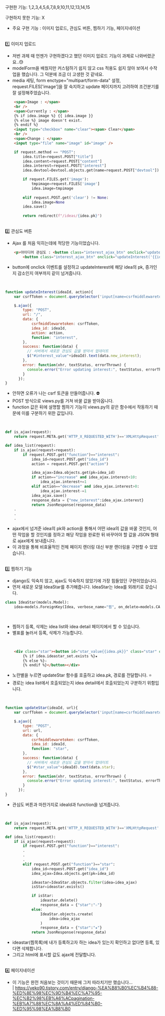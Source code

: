 구현한 기능: 1,2,3,4,5,6,7,8,9,10,11,12,13,14,15

구현하지 못한 기능: X

- 주요 구현 기능 : 이미지 업로드, 관심도 버튼, 찜하기 기능, 페이지네이션  

<br>
1️⃣ 이미지 업로드

- 저번 과제 때 언젠가 구현하겠다고 했던 이미지 업로드 기능이 과제로 나와버렸군요..😓
- modelForm을 배웠지만 커스텀하기 쉽지 않고 css 적용도 쉽지 않아 보여서 수작업을 했습니다. 그 덕분에 조금 더 고생한 것 같네요.
- media 세팅, form enctype="multipart/form-data" 설정, request.FILES['image']을 잘 숙지하고 update 페이지까지 고려하여 조건분기를 잘 설정해주었습니다.
```html
    <span>Image : </span>
    <br />
    <span>Currently : </span>
    {% if idea.image %} {{ idea.image }} 
    {% else %} image doesn't exist.
    {% endif %}
    <input type="checkbox" name="clear"><span> Clear</span>
    <br />
    <span>Change : </span>
    <input type="file" name="image" id="image" />
```
```python
    if request.method == "POST":
        idea.title=request.POST["title"]
        idea.content=request.POST["content"]
        idea.interest=request.POST["interest"]
        idea.devtool=Devtool.objects.get(name=request.POST["devtool"])

        if request.FILES.get('image'):
            tmpimage=request.FILES['image']
            idea.image=tmpimage
            
        elif request.POST.get('clear') != None:
            idea.image=None
        idea.save()
            
        return redirect(f"/ideas/{idea.pk}")
```

<br>
2️⃣ 관심도 버튼

- Ajax 를 처음 익히는데에 적당한 기능이었습니다.
```html
    <p>아이디어 관심도 : <button class="interest_ajax_btn" onclick="updateInterest('{{idea.pk}}', 'increase')">+</button><span id="interest_value{{idea.pk}}">{{ idea.interest }}</span>
        <button class="interest_ajax_btn" onclick="updateInterest('{{idea.pk}}', 'decrease')">-</button></p>
```
- button에 onclick 이벤트를 설정하고 updateInterest에 해당 idea의 pk, 증가인지 감소인지 여부까지 같이 넘겨줍니다.

<br>

```js
function updateInterest(ideaId, action){
    var csrfToken = document.querySelector('input[name=csrfmiddlewaretoken]').value;  // CSRF 토큰 가져오기

    $.ajax({
        type: "POST",
        url: "/",
        data: {
            csrfmiddlewaretoken: csrfToken,
            idea_id: ideaId,
            action: action,
            function: "interest",
        },
        success: function(data) {
          // 서버에서 새로운 관심도 값을 받아서 업데이트
          $("#interest_value"+ideaId).text(data.new_interest);
        },
        error: function(xhr, textStatus, errorThrown) {
          console.error("Error updating interest:", textStatus, errorThrown);
        }
      });
}
```
- 안하면 오류가 나는 csrf 토큰을 만들어줍니다. ⛔
- POST 방식으로 views.py를 거쳐 바꿀 값을 받아옵니다.
- function 값은 뒤에 설명할 찜하기 기능이 views.py의 같은 함수에서 작동하기 때문에 이를 구분하기 위한 값입니다.

<br>

```python
def is_ajax(request):
    return request.META.get('HTTP_X_REQUESTED_WITH')=='XMLHttpRequest'

def idea_list(request):
    if is_ajax(request=request):
        if request.POST.get("function")=="interest":
            idea_id=request.POST.get("idea_id")
            action = request.POST.get("action")

            idea_ajax=Idea.objects.get(pk=idea_id)
            if action=="increase" and idea_ajax.interest<10:
                idea_ajax.interest+=1
            elif action=="decrease" and idea_ajax.interest>0:
                idea_ajax.interest-=1
            idea_ajax.save()
            response_data = {"new_interest":idea_ajax.interest}
            return JsonResponse(response_data)
    .
    .
    .
```
- ajax에서 넘겨준 idea의 pk와 action을 통해서 어떤 idea의 값을 바꿀 것인지, 어떤 작업을 할 것인지를 정하고 해당 작업을 완료한 뒤 바꾸어야 할 값을 JSON 형태로 ajax에게 보내줍니다.
- 이 과정을 통해 비효율적인 전체 페이지 랜더링 대신 부분 랜더링을 구현할 수 있었습니다.

<br>
3️⃣ 찜하기 기능

- django도 익숙치 않고, ajax도 익숙하지 않았기에 가장 힘들었던 구현이었습니다.
- 먼저 새로운 모델 IdeaStar를 추가해줍니다. IdeaStar는 Idea를 외래키로 갖습니다.
```python
class IdeaStar(models.Model):
    idea=models.ForeignKey(Idea, verbose_name="찜", on_delete=models.CASCADE)
```

<br>

- 찜하기 등록, 삭제는 idea list와 idea detail 페이지에서 할 수 있습니다.
- 별표를 눌러서 등록, 삭제가 가능합니다.

<br>

```html
    <div class="star"><button id="star_value{{idea.pk}}" class="star" onclick="updateStar('{{idea.pk}}','/')">
        {% if idea.ideastar_set.exists %}★
        {% else %}☆
        {% endif %}</button></div>
```
- 노란별을 누르면 updateStar 함수를 호출하고 idea.pk, 경로를 전달합니다. ⭐
- 경로는 idea list에서 호출되었는지 idea detail에서 호출되었는지 구분하기 위함입니다.

<br>

```js
function updateStar(ideaId, url){
    var csrfToken = document.querySelector('input[name=csrfmiddlewaretoken]').value;  // CSRF 토큰 가져오기

    $.ajax({
        type: "POST",
        url: url,
        data: {
            csrfmiddlewaretoken: csrfToken,
            idea_id: ideaId,
            function: "star",
        },
        success: function(data) {
          // 서버에서 새로운 관심도 값을 받아서 업데이트
          $("#star_value"+ideaId).text(data.star);
        },
        error: function(xhr, textStatus, errorThrown) {
          console.error("Error updating interest:", textStatus, errorThrown);
        }
      });
}
```
- 관심도 버튼과 마찬가지로 ideaId과 function을 넘겨줍니다.

<br>

```python
def is_ajax(request):
    return request.META.get('HTTP_X_REQUESTED_WITH')=='XMLHttpRequest'

def idea_list(request):
    if is_ajax(request=request):
        if request.POST.get("function")=="interest":
        .
        .
        .
        elif request.POST.get("function")=="star":
            idea_id=request.POST.get("idea_id")
            idea_ajax=Idea.objects.get(pk=idea_id)

            ideastar=IdeaStar.objects.filter(idea=idea_ajax)
            isStar=ideastar.exists()

            if isStar:
                ideastar.delete()
                response_data = {"star":"☆"}
            else:
                IdeaStar.objects.create(
                    idea=idea_ajax
                )
                response_data = {"star":"★"}
            return JsonResponse(response_data)
```
- ideastar(찜목록)에 내가 등록하고자 하는 idea가 있는지 확인하고 없다면 등록, 있다면 삭제합니다.
- 그리고 html에 표시할 값도 ajax에 전달합니다.

<br>
4️⃣ 페이지네이션

- 이 기능은 완전 처음보는 것이기 때문에 그저 따라치기만 했습니다...  
| https://yeko90.tistory.com/entry/django-%EA%B8%B0%EC%B4%88-%ED%8E%98%EC%9D%B4%EC%A7%95-%EC%B2%98%EB%A6%ACpagination-%EB%A7%88%EC%8A%A4%ED%84%B0-%ED%95%98%EA%B8%B0